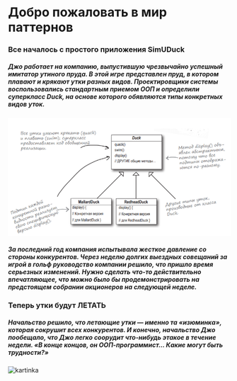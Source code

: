 # Добро пожаловать в мир паттернов #
### Все началось с простого приложения SimUDuck

##### Джо работает на компанию, выпустившую чрезвычайно успешный имитатор утиного пруда. В этой игре представлен пруд, в котором плавают и крякают утки разных видов. Проектировщики системы воспользовались стандартным приемом ООП и определили суперкласс Duck, на основе которого обявляются типы конкретных видов уток.

![kartinka1](https://github.com/Kipr9/Strategy2/blob/master/img/Снимок.PNG?raw=true)

##### За последний год компания испытывала жесткое давление со стороны конкурентов. Через неделю долгих выездных совещаний за игрой в гольф руководство компании решило, что пришло время серьезных изменений. Нужно сделать что-то *действительно* впечатляющее, что можно было бы продемонстрировать на предстоящем собрании акционеров *на следующей неделе.*

### Теперь утки будут ЛЕТАТЬ

##### Начальство решило, что летающие утки — именно та «изюминка», которая сокрушит всех конкурентов. И конечно, начальство Джо пообещало, что Джо легко соорудит что-нибудь этакое в течение недели. «В конце концов, он ООП-программист...  *Какие могут быть трудности?»*
![kartinka]()
